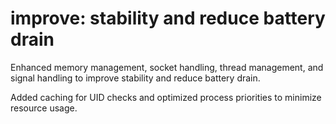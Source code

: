 # improve: stability and reduce battery drain

Enhanced memory management, socket handling, thread management, and signal handling to improve stability and reduce battery drain.

Added caching for UID checks and optimized process priorities to minimize resource usage.
